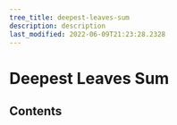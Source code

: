 ```yaml
---
tree_title: deepest-leaves-sum
description: description
last_modified: 2022-06-09T21:23:28.2328
---
```


# Deepest Leaves Sum

## Contents

